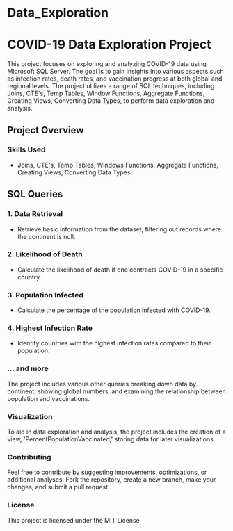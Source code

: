 # Data_Exploration
# COVID-19 Data Exploration Project

This project focuses on exploring and analyzing COVID-19 data using Microsoft SQL Server. The goal is to gain insights into various aspects such as infection rates, death rates, and vaccination progress at both global and regional levels. The project utilizes a range of SQL techniques, including Joins, CTE's, Temp Tables, Window Functions, Aggregate Functions, Creating Views, Converting Data Types, to perform data exploration and analysis.

## Project Overview

### Skills Used
- Joins, CTE's, Temp Tables, Windows Functions, Aggregate Functions, Creating Views, Converting Data Types.

## SQL Queries

### 1. Data Retrieval
- Retrieve basic information from the dataset, filtering out records where the continent is null.

### 2. Likelihood of Death
- Calculate the likelihood of death if one contracts COVID-19 in a specific country.

### 3. Population Infected
- Calculate the percentage of the population infected with COVID-19.

### 4. Highest Infection Rate
- Identify countries with the highest infection rates compared to their population.

### ... and more
The project includes various other queries breaking down data by continent, showing global numbers, and examining the relationship between population and vaccinations.

### Visualization
To aid in data exploration and analysis, the project includes the creation of a view, 'PercentPopulationVaccinated,' storing data for later visualizations.

### Contributing
Feel free to contribute by suggesting improvements, optimizations, or additional analyses. Fork the repository, create a new branch, make your changes, and submit a pull request.

### License
This project is licensed under the MIT License


